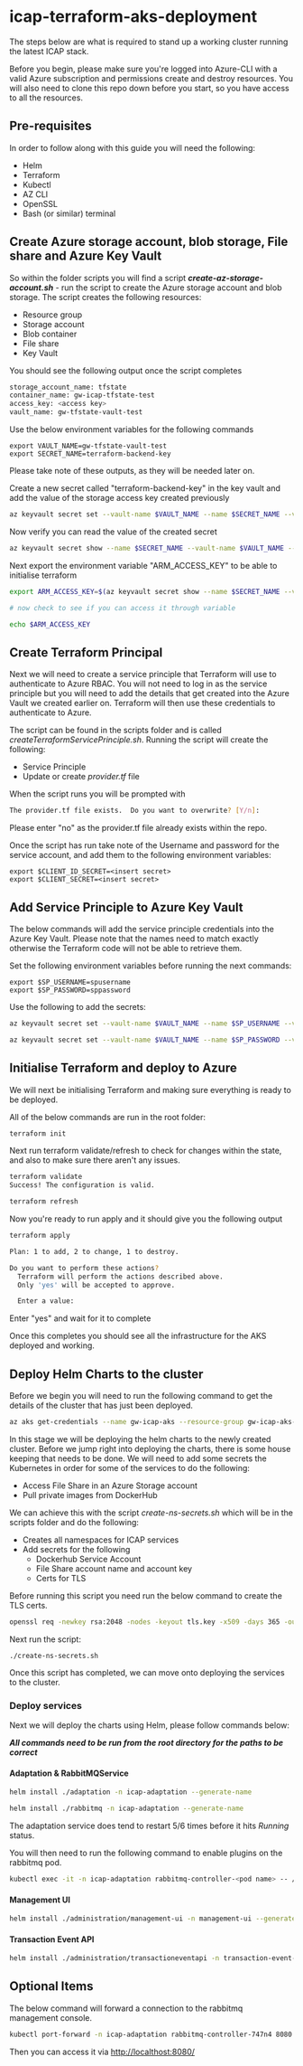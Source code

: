 # icap-terraform-aks-deployment

The steps below are what is required to stand up a working cluster running the latest ICAP stack.

Before you begin, please make sure you're logged into Azure-CLI with a valid Azure subscription and permissions create and destroy resources. You will also need to clone this repo down before you start, so you have access to all the resources.

## Pre-requisites 

In order to follow along with this guide you will need the following:

- Helm
- Terraform
- Kubectl
- AZ CLI
- OpenSSL
- Bash (or similar) terminal

## Create Azure storage account, blob storage, File share and Azure Key Vault

So within the folder scripts you will find a script ***create-az-storage-account.sh*** - run the script to create the Azure storage account and blob storage. The script creates the following resources:

- Resource group
- Storage account
- Blob container
- File share
- Key Vault

You should see the following output once the script completes

```bash
storage_account_name: tfstate
container_name: gw-icap-tfstate-test
access_key: <access key>
vault_name: gw-tfstate-vault-test
```

Use the below environment variables for the following commands

```
export VAULT_NAME=gw-tfstate-vault-test
export SECRET_NAME=terraform-backend-key
```

Please take note of these outputs, as they will be needed later on.

Create a new secret called "terraform-backend-key" in the key vault and add the value of the storage access key created previously

```bash
az keyvault secret set --vault-name $VAULT_NAME --name $SECRET_NAME --value <the value of the access_key key>
```

Now verify you can read the value of the created secret

```bash
az keyvault secret show --name $SECRET_NAME --vault-name $VAULT_NAME --query value -o tsv
```

Next export the environment variable "ARM_ACCESS_KEY" to be able to initialise terraform

```bash
export ARM_ACCESS_KEY=$(az keyvault secret show --name $SECRET_NAME --vault-name $VAULT_NAME --query value -o tsv)

# now check to see if you can access it through variable

echo $ARM_ACCESS_KEY
```

## Create Terraform Principal

Next we will need to create a service principle that Terraform will use to authenticate to Azure RBAC. You will not need to log in as the service principle but you will need to add the details that get created into the Azure Vault we created earlier on. Terraform will then use these credentials to authenticate to Azure.

The script can be found in the scripts folder and is called *createTerraformServicePrinciple.sh*. Running the script will create the following:

- Service Principle
- Update or create *provider.tf* file

When the script runs you will be prompted with 

```bash
The provider.tf file exists.  Do you want to overwrite? [Y/n]:
```

Please enter "no" as the provider.tf file already exists within the repo.

Once the script has run take note of the Username and password for the service account, and add them to the following environment variables:

```
export $CLIENT_ID_SECRET=<insert secret>
export $CLIENT_SECRET=<insert secret>
```

## Add Service Principle to Azure Key Vault

The below commands will add the service principle credentials into the Azure Key Vault. Please note that the names need to match exactly otherwise the Terraform code will not be able to retrieve them.

Set the following environment variables before running the next commands:

```
export $SP_USERNAME=spusername
export $SP_PASSWORD=sppassword
```

Use the following to add the secrets:

```bash
az keyvault secret set --vault-name $VAULT_NAME --name $SP_USERNAME --value $CLIENT_ID_SECRET

az keyvault secret set --vault-name $VAULT_NAME --name $SP_PASSWORD --value $CLIENT_SECRET
```

## Initialise Terraform and deploy to Azure

We will next be initialising Terraform and making sure everything is ready to be deployed.

All of the below commands are run in the root folder:

```bash
terraform init
```

Next run terraform validate/refresh to check for changes within the state, and also to make sure there aren't any issues.

```bash
terraform validate
Success! The configuration is valid.

terraform refresh
```

Now you're ready to run apply and it should give you the following output

```bash
terraform apply

Plan: 1 to add, 2 to change, 1 to destroy.

Do you want to perform these actions?
  Terraform will perform the actions described above.
  Only 'yes' will be accepted to approve.

  Enter a value:
```

Enter "yes" and wait for it to complete

Once this completes you should see all the infrastructure for the AKS deployed and working.

## Deploy Helm Charts to the cluster

Before we begin you will need to run the following command to get the details of the cluster that has just been deployed.

```bash
az aks get-credentials --name gw-icap-aks --resource-group gw-icap-aks-deploy
```

In this stage we will be deploying the helm charts to the newly created cluster. Before we jump right into deploying the charts, there is some house keeping that needs to be done. We will need to add some secrets the Kubernetes in order for some of the services to do the following:

- Access File Share in an Azure Storage account
- Pull private images from DockerHub

We can achieve this with the script *create-ns-secrets.sh* which will be in the scripts folder and do the following:

- Creates all namespaces for ICAP services
- Add secrets for the following
  - Dockerhub Service Account
  - File Share account name and account key
  - Certs for TLS

Before running this script you need run the below command to create the TLS certs.

```bash
openssl req -newkey rsa:2048 -nodes -keyout tls.key -x509 -days 365 -out certificate.crt
```
Next run the script:

```
./create-ns-secrets.sh
```

Once this script has completed, we can move onto deploying the services to the cluster.

### Deploy services

Next we will deploy the charts using Helm, please follow commands below:

***All commands need to be run from the root directory for the paths to be correct***

#### Adaptation & RabbitMQService

```bash
helm install ./adaptation -n icap-adaptation --generate-name

helm install ./rabbitmq -n icap-adaptation --generate-name
```

The adaptation service does tend to restart 5/6 times before it hits *Running* status.

You will then need to run the following command to enable plugins on the rabbitmq pod.

```bash
kubectl exec -it -n icap-adaptation rabbitmq-controller-<pod name> -- /bin/bash -c "rabbitmq-plugins enable rabbitmq_management"
```

#### Management UI

```bash
helm install ./administration/management-ui -n management-ui --generate-name
```

#### Transaction Event API

```bash
helm install ./administration/transactioneventapi -n transaction-event-api --generate-name
```

## Optional Items

The below command will forward a connection to the rabbitmq management console.

```bash
kubectl port-forward -n icap-adaptation rabbitmq-controller-747n4 8080:15672
```

Then you can access it via [http://localthost:8080/](http://localthost:8080/)